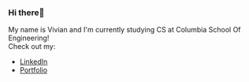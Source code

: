 ### Hi there👋

My name is Vivian and I'm currently studying CS at Columbia School Of Engineering!
<br>
Check out my:
- [LinkedIn](https://www.linkedin.com/in/ni-vivian/)
- [Portfolio]()

